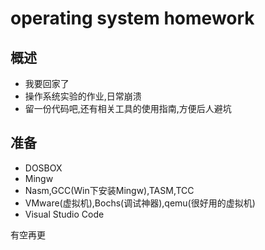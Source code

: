 # operating system homework

## 概述

- 我要回家了
- 操作系统实验的作业,日常崩溃
- 留一份代码吧,还有相关工具的使用指南,方便后人避坑

## 准备

- DOSBOX
- Mingw
- Nasm,GCC(Win下安装Mingw),TASM,TCC
- VMware(虚拟机),Bochs(调试神器),qemu(很好用的虚拟机)
- Visual Studio Code

有空再更
